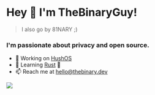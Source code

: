 # Hey 👋 I'm TheBinaryGuy!
> I also go by 81NARY ;)

### I'm passionate about privacy and open source.

- 🔭 Working on [HushOS](https://github.com/HushOS)
- 🌱 Learning [Rust](https://www.rust-lang.org/) 🦀
- 📫 Reach me at hello@thebinary.dev

<picture>
<source srcset="https://readme-stats.thebinary.dev/api?username=TheBinaryGuy&count_private=true&show_icons=true&theme=tokyonight" media="(prefers-color-scheme: dark)" />
<source srcset="https://readme-stats.thebinary.dev/api?username=TheBinaryGuy&count_private=true&show_icons=true&theme=default" media="(prefers-color-scheme: light), (prefers-color-scheme: no-preference)" />
<img src="https://readme-stats.thebinary.dev/api?username=TheBinaryGuy&count_private=true&show_icons=true&theme=tokyonight" />
</picture>
